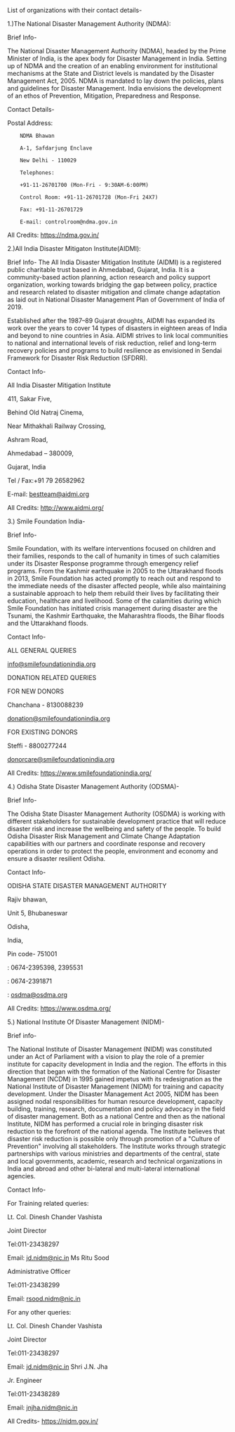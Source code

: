 

List of organizations with their contact details-


1.)The National Disaster Management Authority (NDMA):

Brief Info-

The National Disaster Management Authority (NDMA), headed by the Prime Minister of India, is the apex body for Disaster Management in India. Setting up of NDMA and the creation of an enabling environment for institutional mechanisms at the State and District levels is mandated by the Disaster Management Act, 2005. NDMA is mandated to lay down the policies, plans and guidelines for Disaster Management. India envisions the development of an ethos of Prevention, Mitigation, Preparedness and Response. 

Contact Details-

Postal Address:

        NDMA Bhawan

        A-1, Safdarjung Enclave 
       
        New Delhi - 110029

        Telephones:
        
        +91-11-26701700 (Mon-Fri - 9:30AM-6:00PM)
        
        Control Room: +91-11-26701728 (Mon-Fri 24X7)
        
        Fax: +91-11-26701729
        
        E-mail: controlroom@ndma.gov.in
        
All Credits: https://ndma.gov.in/



2.)All India Disaster Mitigaton Institute(AIDMI):

Brief Info-
The All India Disaster Mitigation Institute (AIDMI) is a registered public charitable trust based in Ahmedabad, Gujarat, India. It is a community-based action planning, action research and policy support organization, working towards bridging the gap between policy, practice and research related to disaster mitigation and climate change adaptation as laid out in National Disaster Management Plan of Government of India of 2019.

Established after the 1987–89 Gujarat droughts, AIDMI has expanded its work over the years to cover 14 types of disasters in eighteen areas of India and beyond to nine countries in Asia. AIDMI strives to link local communities to national and international levels of risk reduction, relief and long-term recovery policies and programs to build resilience as envisioned in Sendai Framework for Disaster Risk Reduction (SFDRR).


Contact Info-

All India Disaster Mitigation Institute 

411, Sakar Five,

Behind Old Natraj Cinema,

Near Mithakhali Railway Crossing,

Ashram Road,

Ahmedabad – 380009,

Gujarat, India

Tel / Fax:+91 79 26582962

E-mail: bestteam@aidmi.org

All Credits: http://www.aidmi.org/


3.) Smile Foundation India-

Brief Info- 

Smile Foundation, with its welfare interventions focused on children and their families, responds to the call of humanity in times of such calamities under its Disaster Response programme through emergency relief programs. From the Kashmir earthquake in 2005 to the Uttarakhand floods in 2013, Smile Foundation has acted promptly to reach out and respond to the immediate needs of the disaster affected people, while also maintaining a sustainable approach to help them rebuild their lives by facilitating their education, healthcare and livelihood.
Some of the calamities during which Smile Foundation has initiated crisis management during disaster are the Tsunami, the Kashmir Earthquake, the Maharashtra floods, the Bihar floods and the Uttarakhand floods.

Contact Info-

ALL GENERAL QUERIES

info@smilefoundationindia.org

DONATION RELATED QUERIES

FOR NEW DONORS

Chanchana - 8130088239

donation@smilefoundationindia.org

FOR EXISTING DONORS

Steffi - 8800277244

donorcare@smilefoundationindia.org

All Credits: https://www.smilefoundationindia.org/

4.) Odisha State Disaster Management Authority (ODSMA)-

Brief Info-

The Odisha State Disaster Management Authority (OSDMA) is working with different stakeholders for sustainable development practice that will reduce disaster risk and increase the wellbeing and safety of the people. To build Odisha Disaster Risk Management and Climate Change Adaptation capabilities with our partners and coordinate response and recovery operations in order to protect the people, environment and economy and ensure a disaster resilient Odisha.

Contact Info-

ODISHA STATE DISASTER MANAGEMENT AUTHORITY

Rajiv bhawan,

Unit 5, 
Bhubaneswar

Odisha, 

India, 

Pin code- 751001

 : 0674-2395398, 2395531
 
 : 0674-2391871
 
 : osdma@osdma.org

All Credits: https://www.osdma.org/


5.) National Institute Of Disaster Management (NIDM)-

Brief info-

The National Institute of Disaster Management (NIDM) was constituted under an Act of Parliament with a vision to play the role of a premier institute for capacity development in India and the region. The efforts in this direction that began with the formation of the National Centre for Disaster Management (NCDM) in 1995 gained impetus with its redesignation as the National Institute of Disaster Management (NIDM) for training and capacity development. Under the Disaster Management Act 2005, NIDM has been assigned nodal responsibilities for human resource development, capacity building, training, research, documentation and policy advocacy in the field of disaster management.
Both as a national Centre and then as the national Institute, NIDM has performed a crucial role in bringing disaster risk reduction to the forefront of the national agenda. The Institute believes that disaster risk reduction is possible only through promotion of a "Culture of Prevention" involving all stakeholders. The Institute works through strategic partnerships with various ministries and departments of the central, state and local governments, academic, research and technical organizations in India and abroad and other bi-lateral and multi-lateral international agencies.

Contact Info-

For Training related queries:

Lt. Col. Dinesh Chander Vashista

Joint Director

Tel:011-23438297

Email: jd.nidm@nic.in	Ms Ritu Sood

Administrative Officer

Tel:011-23438299

Email: rsood.nidm@nic.in

For any other queries:

Lt. Col. Dinesh Chander Vashista

Joint Director

Tel:011-23438297

Email: jd.nidm@nic.in	Shri J.N. Jha

Jr. Engineer

Tel:011-23438289

Email: jnjha.nidm@nic.in

All Credits- https://nidm.gov.in/

